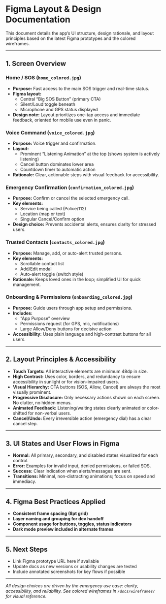 # Figma Layout & Design Documentation

This document details the app’s UI structure, design rationale, and layout principles based on the latest Figma prototypes and the colored wireframes.

---

## 1. Screen Overview

### Home / SOS (`home_colored.jpg`)

- **Purpose:** Fast access to the main SOS trigger and real-time status.
- **Figma layout:**
  - Central “Big SOS Button” (primary CTA)
  - Silent/Loud toggle beneath
  - Microphone and GPS status displayed
- **Design note:** Layout prioritizes one-tap access and immediate feedback, oriented for mobile use even in panic.

### Voice Command (`voice_colored.jpg`)

- **Purpose:** Voice trigger and confirmation.
- **Layout:**
  - Prominent “Listening Animation” at the top (shows system is actively listening)
  - Cancel button dominates lower area
  - Countdown timer to automatic action
- **Rationale:** Clear, actionable steps with visual feedback for accessibility.

### Emergency Confirmation (`confirmation_colored.jpg`)

- **Purpose:** Confirm or cancel the selected emergency call.
- **Key elements:**
  - Service being called (Police/112)
  - Location (map or text)
  - Singular Cancel/Confirm option
- **Design choice:** Prevents accidental alerts, ensures clarity for stressed users.

### Trusted Contacts (`contacts_colored.jpg`)

- **Purpose:** Manage, add, or auto-alert trusted persons.
- **Key elements:**
  - Scrollable contact list
  - Add/Edit modal
  - Auto-alert toggle (switch style)
- **Rationale:** Keeps loved ones in the loop; simplified UI for quick management.

### Onboarding & Permissions (`onboarding_colored.jpg`)

- **Purpose:** Guide users through app setup and permissions.
- **Includes:**
  - “App Purpose” overview
  - Permissions request (for GPS, mic, notifications)
  - Large Allow/Deny buttons for decisive action
- **Accessibility:** Uses plain language and high-contrast buttons for all users.

---

## 2. Layout Principles & Accessibility

- **Touch Targets:** All interactive elements are minimum 48dp in size.
- **High Contrast:** Uses color, borders, and redundancy to ensure accessibility in sunlight or for vision-impaired users.
- **Visual Hierarchy:** CTA buttons (SOS, Allow, Cancel) are always the most visually prominent.
- **Progressive Disclosure:** Only necessary actions shown on each screen. No clutter, no hidden menus.
- **Animated Feedback:** Listening/waiting states clearly animated or color-shifted for non-verbal users.
- **Cancel/Undo:** Every irreversible action (emergency dial) has a clear cancel step.

---

## 3. UI States and User Flows in Figma

- **Normal:** All primary, secondary, and disabled states visualized for each control.
- **Error:** Examples for invalid input, denied permissions, or failed SOS.
- **Success:** Clear indication when alerts/messages are sent.
- **Transitions:** Minimal, non-distracting animations; focus on speed and immediacy.

---

## 4. Figma Best Practices Applied

- **Consistent frame spacing (8pt grid)**
- **Layer naming and grouping for dev handoff**
- **Component usage for buttons, toggles, status indicators**
- **Dark mode preview included in alternate frames**

---

## 5. Next Steps

- Link Figma prototype URL here if available
- Update docs as new versions or usability changes are tested
- Include annotated screenshots for key flows if possible

---

_All design choices are driven by the emergency use case: clarity, accessibility, and reliability. See colored wireframes in `/docs/wireframes/` for visual reference._
